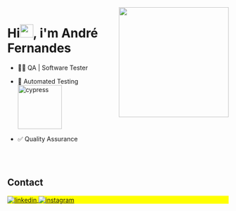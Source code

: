 <img align="right" height="250em" src="https://i.gifer.com/origin/a2/a225ed9bc58ac27682481cf443d43de1.gif"/>
<h1 align="left">Hi<img src="https://raw.githubusercontent.com/kaueMarques/kaueMarques/master/hi.gif" height="30px">, i'm André Fernandes</h1>


- 👨‍💻 QA | Software Tester

- 🚀 Automated Testing <img width="100em" align="center" src="https://miro.medium.com/max/806/1*NvPgYjeU1dR4cDlYOBsszA.png" alt="cypress"/>

- ✅ Quality Assurance

<!--

-->

<br><br>

## Contact

<p align="left" style="background:yellow">
<a href="https://www.linkedin.com/in/andre-pertence/" target="_blank">
  <img align="center" src="https://img.shields.io/badge/-andrefspx-05122A?style=flat&logo=linkedin" alt="linkedin"/>
</a>
<a href="https://www.instagram.com/andrefssp/" target="_blank">
 <img align="center" src="https://img.shields.io/badge/-andrefspx-05122A?style=flat&logo=instagram" alt="instagram"/>
</a>
</p>

<!--
